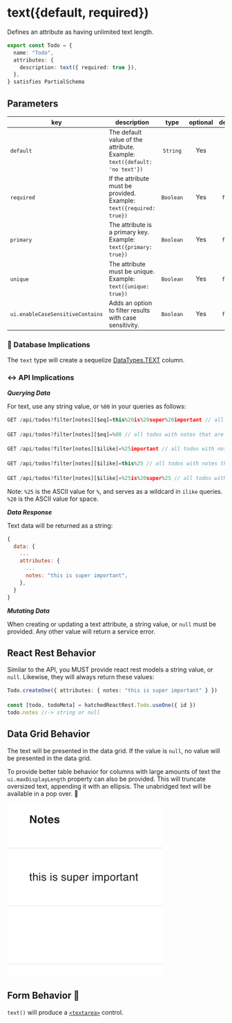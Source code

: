 # text({default, required})

Defines an attribute as having unlimited text length.

```ts
export const Todo = {
  name: "Todo",
  attributes: {
    description: text({ required: true }),
  },
} satisfies PartialSchema
```

## Parameters

| key                              | description                                                                     |   type    | optional | default |
| -------------------------------- | ------------------------------------------------------------------------------- | :-------: | :------: | :-----: |
| `default`                        | The default value of the attribute. <br/> Example: `text({default: 'no text'})` | `String`  |   Yes    |         |
| `required`                       | If the attribute must be provided. <br/> Example: `text({required: true})`      | `Boolean` |   Yes    | `false` |
| `primary`                        | The attribute is a primary key. <br/> Example: `text({primary: true})`          | `Boolean` |   Yes    | `false` |
| `unique`                         | The attribute must be unique. <br/> Example: `text({unique: true})`             | `Boolean` |   Yes    | `false` |
| `ui.enableCaseSensitiveContains` | Adds an option to filter results with case sensitivity.                         | `Boolean` |   Yes    | `false` |

### 💾 Database Implications

The `text` type will create a sequelize [DataTypes.TEXT](https://sequelize.org/docs/v6/core-concepts/model-basics/#strings) column.

### ↔️ API Implications

**_Querying Data_**

For text, use any string value, or `%00` in your queries as follows:

```js
GET /api/todos?filter[notes][$eq]=this%20is%20super%20important // all todos with notes that equal "this is super important"

GET /api/todos?filter[notes][$eq]=%00 // all todos with notes that are null

GET /api/todos?filter[notes][$ilike]=%25important // all todos with notes that end in "important"

GET /api/todos?filter[notes][$ilike]=this%25 // all todos with notes that start with "this"

GET /api/todos?filter[notes][$ilike]=%25is%20super%25 // all todos with notes that contain "is super"
```

Note:
`%25` is the ASCII value for `%`, and serves as a wildcard in `ilike` queries.
`%20` is the ASCII value for space.

**_Data Response_**

Text data will be returned as a string:

```js
{
  data: {
    ...
    attributes: {
      ...
      notes: "this is super important",
    },
  }
}
```

**_Mutating Data_**

When creating or updating a text attribute, a string value, or `null` must be provided. Any other value will return a service error.

## React Rest Behavior

Similar to the API, you MUST provide react rest models a string value, or `null`. Likewise, they will always return these values:

```ts
Todo.createOne({ attributes: { notes: "this is super important" } })

const [todo, todoMeta] = hatchedReactRest.Todo.useOne({ id })
todo.notes //-> string or null
```

## Data Grid Behavior

The text will be presented in the data grid. If the value is `null`, no value will be presented in the data grid.

To provide better table behavior for columns with large amounts of text the `ui.maxDisplayLength` property can also be provided. This will truncate oversized text, appending it with an ellipsis. The unabridged text will be available in a pop over. 🛑

![Data Grid Example](../../attachments/text-grid.png)

## Form Behavior 🛑

`text()` will produce a [`<textarea>`](https://developer.mozilla.org/en-US/docs/Web/HTML/Element/textarea) control.
